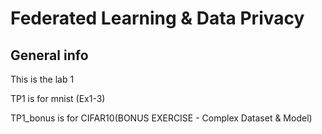 # Federated Learning & Data Privacy

## General info

This is the lab 1

TP1 is for mnist (Ex1-3)

TP1_bonus is for CIFAR10(BONUS EXERCISE - Complex Dataset & Model)
